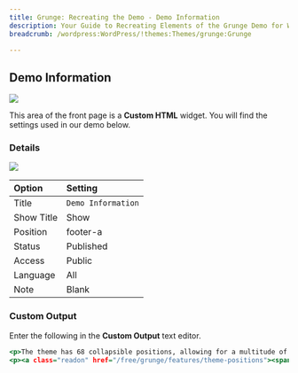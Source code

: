 ```yaml
---
title: Grunge: Recreating the Demo - Demo Information
description: Your Guide to Recreating Elements of the Grunge Demo for WordPress
breadcrumb: /wordpress:WordPress/!themes:Themes/grunge:Grunge

---
```


Demo Information
-----

![](assets/demo_7.png)

This area of the front page is a **Custom HTML** widget. You will find the settings used in our demo below.

### Details

![](assets/demo_7a.png)

| Option     | Setting             |  
| :--------- | :------------------ |  
| Title      | `Demo Information`  |  
| Show Title | Show                |  
| Position   | footer-a            |  
| Status     | Published           |  
| Access     | Public              |  
| Language   | All                 |  
| Note       | Blank               |  

### Custom Output

Enter the following in the **Custom Output** text editor.

~~~ .html
<p>The theme has 68 collapsible positions, allowing for a multitude of many different layout options.</p>
<p><a class="readon" href="/free/grunge/features/theme-positions"><span>Read More</span></a></p>
~~~